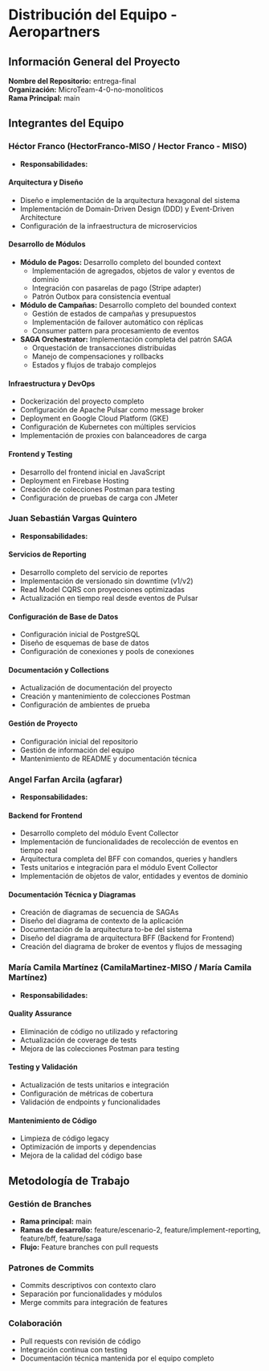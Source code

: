 # Distribución del Equipo - Aeropartners

## Información General del Proyecto

**Nombre del Repositorio:** entrega-final  
**Organización:** MicroTeam-4-0-no-monoliticos  
**Rama Principal:** main  

## Integrantes del Equipo

### Héctor Franco (HectorFranco-MISO / Hector Franco - MISO)
- **Responsabilidades:**

#### Arquitectura y Diseño
- Diseño e implementación de la arquitectura hexagonal del sistema
- Implementación de Domain-Driven Design (DDD) y Event-Driven Architecture
- Configuración de la infraestructura de microservicios

#### Desarrollo de Módulos
- **Módulo de Pagos:** Desarrollo completo del bounded context
  - Implementación de agregados, objetos de valor y eventos de dominio
  - Integración con pasarelas de pago (Stripe adapter)
  - Patrón Outbox para consistencia eventual
- **Módulo de Campañas:** Desarrollo completo del bounded context
  - Gestión de estados de campañas y presupuestos
  - Implementación de failover automático con réplicas
  - Consumer pattern para procesamiento de eventos
- **SAGA Orchestrator:** Implementación completa del patrón SAGA
  - Orquestación de transacciones distribuidas
  - Manejo de compensaciones y rollbacks
  - Estados y flujos de trabajo complejos

#### Infraestructura y DevOps
- Dockerización del proyecto completo
- Configuración de Apache Pulsar como message broker
- Deployment en Google Cloud Platform (GKE)
- Configuración de Kubernetes con múltiples servicios
- Implementación de proxies con balanceadores de carga

#### Frontend y Testing
- Desarrollo del frontend inicial en JavaScript
- Deployment en Firebase Hosting
- Creación de colecciones Postman para testing
- Configuración de pruebas de carga con JMeter

### Juan Sebastián Vargas Quintero

- **Responsabilidades:**

#### Servicios de Reporting
- Desarrollo completo del servicio de reportes
- Implementación de versionado sin downtime (v1/v2)
- Read Model CQRS con proyecciones optimizadas
- Actualización en tiempo real desde eventos de Pulsar

#### Configuración de Base de Datos
- Configuración inicial de PostgreSQL
- Diseño de esquemas de base de datos
- Configuración de conexiones y pools de conexiones

#### Documentación y Collections
- Actualización de documentación del proyecto
- Creación y mantenimiento de colecciones Postman
- Configuración de ambientes de prueba

#### Gestión de Proyecto
- Configuración inicial del repositorio
- Gestión de información del equipo
- Mantenimiento de README y documentación técnica

### Angel Farfan Arcila (agfarar)

- **Responsabilidades:**

#### Backend for Frontend
- Desarrollo completo del módulo Event Collector
- Implementación de funcionalidades de recolección de eventos en tiempo real
- Arquitectura completa del BFF con comandos, queries y handlers
- Tests unitarios e integración para el módulo Event Collector
- Implementación de objetos de valor, entidades y eventos de dominio

#### Documentación Técnica y Diagramas
- Creación de diagramas de secuencia de SAGAs
- Diseño del diagrama de contexto de la aplicación
- Documentación de la arquitectura to-be del sistema
- Diseño del diagrama de arquitectura BFF (Backend for Frontend)
- Creación del diagrama de broker de eventos y flujos de messaging

### María Camila Martínez (CamilaMartinez-MISO / María Camila Martínez)

- **Responsabilidades:**

#### Quality Assurance
- Eliminación de código no utilizado y refactoring
- Actualización de coverage de tests
- Mejora de las colecciones Postman para testing

#### Testing y Validación
- Actualización de tests unitarios e integración
- Configuración de métricas de cobertura
- Validación de endpoints y funcionalidades

#### Mantenimiento de Código
- Limpieza de código legacy
- Optimización de imports y dependencias
- Mejora de la calidad del código base


## Metodología de Trabajo

### Gestión de Branches
- **Rama principal:** main
- **Ramas de desarrollo:** feature/escenario-2, feature/implement-reporting, feature/bff, feature/saga
- **Flujo:** Feature branches con pull requests

### Patrones de Commits
- Commits descriptivos con contexto claro
- Separación por funcionalidades y módulos
- Merge commits para integración de features

### Colaboración
- Pull requests con revisión de código
- Integración continua con testing
- Documentación técnica mantenida por el equipo completo
